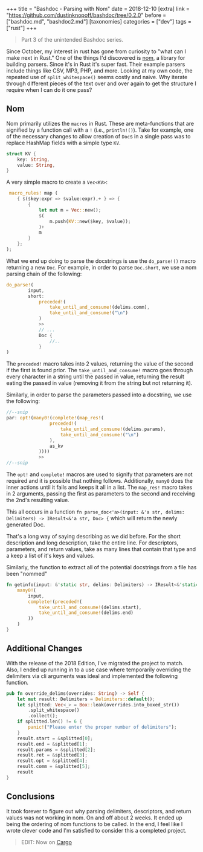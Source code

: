 +++
title = "Bashdoc - Parsing with Nom"
date = 2018-12-10
[extra]
link = "https://github.com/dustinknopoff/bashdoc/tree/0.2.0"
before = ["bashdoc.md", "bashdoc2.md"]
[taxonomies]
categories = ["dev"]
tags = ["rust"]
+++

> Part 3 of the unintended Bashdoc series.


Since October, my interest in rust has gone from curiosity to "what can I make next in Rust." One of the things I'd discovered is [nom](https://crates.io/crates/nom), a library for building parsers. Since it's in Rust it's super fast. Their example parsers include things like CSV, MP3, PHP, and more. Looking at my own code, the repeated use of `split_whitespace()` seems costly and naive. Why iterate through different pieces of the text over and over again to get the structure I require when I can do it one pass?

## Nom

Nom primarily utilizes the `macros` in Rust. These are meta-functions that are signified by a function call with a `!` (i.e., `println!()`). Take for example, one of the necessary changes to allow creation of `Doc`s in a single pass was to replace HashMap fields with a simple type `KV`.

```rust
struct KV {
    key: String,
    value: String,
}
```

A very simple macro to create a `Vec<KV>`:

```rust
 macro_rules! map (
    { $($key:expr => $value:expr),+ } => {
        {
            let mut m = Vec::new();
            $(
                m.push(KV::new($key, $value));
            )+
            m
        }
    };
);
```

What we end up doing to parse the docstrings is use the `do_parse!()` macro returning a new `Doc`. For example, in order to parse `Doc.short`, we use a nom parsing chain of the following:

```rust
do_parse!(
        input,
        short:
            preceded!(
                take_until_and_consume!(delims.comm),
                take_until_and_consume!("\n")
            )
            >>
            // ...
            Doc {
                //..
            }
)
```

The `preceded!` macro takes into 2 values, returning the value of the second if the first is found prior. The `take_until_and_consume!` macro goes through every character in a string until the passed in value, returning the result eating the passed in value (removing it from the string but not returning it).

Similarly, in order to parse the parameters passed into a docstring, we use the following:

```rust
//--snip
par: opt!(many0!(complete!(map_res!(
                preceded!(
                    take_until_and_consume!(delims.params),
                    take_until_and_consume!("\n")
                ),
                as_kv
            ))))
            >>
//--snip
```

The `opt!` and `complete!` macros are used to signify that parameters are not required and it is possible that nothing follows. Additionally, `many0` does the inner actions until it fails and keeps it all in a list. The `map_res!` macro takes in 2 arguments, passing the first as parameters to the second and receiving the 2nd's resulting value.

This all occurs in a function `fn parse_doc<'a>(input: &'a str, delims: Delimiters) -> IResult<&'a str, Doc> {` which will return the newly generated Doc.

That's a long way of saying describing as we did before. For the short description and long description, take the entire line. For descriptors, parameters, and return values, take as many lines that contain that type and a keep a list of it's keys and values.

Similarly, the function to extract all of the potential docstrings from a file has been "nommed"

```rust
fn getinfo(input: &'static str, delims: Delimiters) -> IResult<&'static str, Vec<&'static str>> {
    many0!(
        input,
        complete!(preceded!(
            take_until_and_consume!(delims.start),
            take_until_and_consume!(delims.end)
        ))
    )
}
```

## Additional Changes

With the release of the 2018 Edition, I've migrated the project to match. Also, I ended up running in to a use case where temporarily overriding the delimiters via cli arguments was ideal and implemented the following function.

```rust
pub fn override_delims(overrides: String) -> Self {
    let mut result: Delimiters = Delimiters::default();
    let splitted: Vec<_> = Box::leak(overrides.into_boxed_str())
        .split_whitespace()
        .collect();
    if splitted.len() != 6 {
        panic!("Please enter the proper number of delimiters");
    }
    result.start = &splitted[0];
    result.end = &splitted[1];
    result.params = &splitted[2];
    result.ret = &splitted[3];
    result.opt = &splitted[4];
    result.comm = &splitted[5];
    result
}
```

## Conclusions

It took forever to figure out why parsing delimiters, descriptors, and return values was not working in nom. On and off about 2 weeks. It ended up being the ordering of nom functions to be called. In the end, I feel like I wrote clever code and I'm satisfied to consider this a completed project.

> EDIT: Now on [Cargo](https://www.crates.io/crates/bashdoc)
